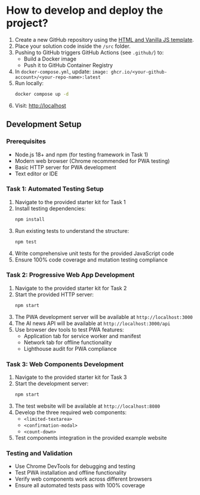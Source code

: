 # How to develop and deploy the project?

1. Create a new GitHub repository using the [HTML and Vanilla JS template](https://github.com/new?template_name=mits-html-and-vanila-js-v1&template_owner=marketable-it-skills).
2. Place your solution code inside the `/src` folder.
3. Pushing to GitHub triggers GitHub Actions (see `.github/`) to:
   - Build a Docker image
   - Push it to GitHub Container Registry
4. In `docker-compose.yml`, update:
   `image: ghcr.io/<your-github-account>/<your-repo-name>:latest`
5. Run locally:
   ```bash
   docker compose up -d
   ```
6. Visit: [http://localhost](http://localhost)

## Development Setup

### Prerequisites

- Node.js 18+ and npm (for testing framework in Task 1)
- Modern web browser (Chrome recommended for PWA testing)
- Basic HTTP server for PWA development
- Text editor or IDE

### Task 1: Automated Testing Setup

1. Navigate to the provided starter kit for Task 1
2. Install testing dependencies:
   ```bash
   npm install
   ```
3. Run existing tests to understand the structure:
   ```bash
   npm test
   ```
4. Write comprehensive unit tests for the provided JavaScript code
5. Ensure 100% code coverage and mutation testing compliance

### Task 2: Progressive Web App Development

1. Navigate to the provided starter kit for Task 2
2. Start the provided HTTP server:
   ```bash
   npm start
   ```
3. The PWA development server will be available at `http://localhost:3000`
4. The AI news API will be available at `http://localhost:3000/api`
5. Use browser dev tools to test PWA features:
   - Application tab for service worker and manifest
   - Network tab for offline functionality
   - Lighthouse audit for PWA compliance

### Task 3: Web Components Development

1. Navigate to the provided starter kit for Task 3
2. Start the development server:
   ```bash
   npm start
   ```
3. The test website will be available at `http://localhost:8080`
4. Develop the three required web components:
   - `<limited-textarea>`
   - `<confirmation-modal>`
   - `<count-down>`
5. Test components integration in the provided example website

### Testing and Validation

- Use Chrome DevTools for debugging and testing
- Test PWA installation and offline functionality
- Verify web components work across different browsers
- Ensure all automated tests pass with 100% coverage
